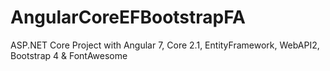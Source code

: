 # AngularCoreEFBootstrapFA
ASP.NET Core Project with Angular 7, Core 2.1, EntityFramework, WebAPI2, Bootstrap 4 &amp; FontAwesome
